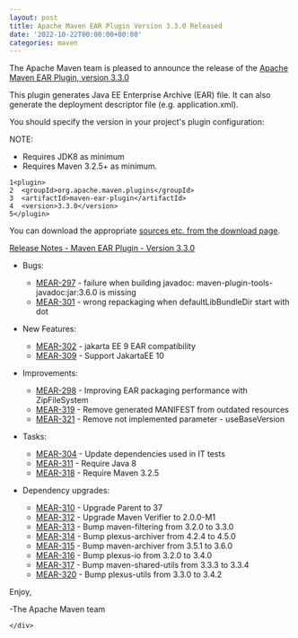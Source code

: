 ```yaml
---
layout: post
title: Apache Maven EAR Plugin Version 3.3.0 Released
date: '2022-10-22T00:00:00+00:00'
categories: maven
---
```

 <div class="post_body"><p>The Apache Maven team is pleased to announce the release of the
<a href="https://maven.apache.org/plugins/maven-ear-plugin/">Apache Maven EAR Plugin, version 3.3.0</a></p>
<p>This plugin generates Java EE Enterprise Archive (EAR) file. It can also
generate the deployment descriptor file (e.g. application.xml).</p>
<p>You should specify the version in your project's plugin configuration:</p>
<p>NOTE:</p>
<ul>
<li>Requires JDK8 as minimum</li>
<li>Requires Maven 3.2.5+ as minimum.</li>
</ul>
<div class="highlight"><pre tabindex="0" class="chroma"><code class="language-xml" data-lang="xml"><span class="line"><span class="ln">1</span><span class="cl"><span class="nt">&lt;plugin&gt;</span>
</span></span><span class="line"><span class="ln">2</span><span class="cl">  <span class="nt">&lt;groupId&gt;</span>org.apache.maven.plugins<span class="nt">&lt;/groupId&gt;</span>
</span></span><span class="line"><span class="ln">3</span><span class="cl">  <span class="nt">&lt;artifactId&gt;</span>maven-ear-plugin<span class="nt">&lt;/artifactId&gt;</span>
</span></span><span class="line"><span class="ln">4</span><span class="cl">  <span class="nt">&lt;version&gt;</span>3.3.0<span class="nt">&lt;/version&gt;</span>
</span></span><span class="line"><span class="ln">5</span><span class="cl"><span class="nt">&lt;/plugin&gt;</span>
</span></span></code></pre></div><p>You can download the appropriate <a href="https://maven.apache.org/plugins/maven-ear-plugin/download.cgi">sources etc. from the download page</a>.</p>
<p><a href="https://issues.apache.org/jira/secure/ReleaseNote.jspa?projectId=12317422&amp;version=12349537">Release Notes - Maven EAR Plugin - Version 3.3.0</a></p>
<ul>
<li>
<p>Bugs:</p>
<ul>
<li><a href="https://issues.apache.org/jira/browse/MEAR-297">MEAR-297</a> - failure when building javadoc: maven-plugin-tools-javadoc:jar:3.6.0 is missing</li>
<li><a href="https://issues.apache.org/jira/browse/MEAR-301">MEAR-301</a> - wrong repackaging when defaultLibBundleDir start with dot</li>
</ul>
</li>
<li>
<p>New Features:</p>
<ul>
<li><a href="https://issues.apache.org/jira/browse/MEAR-302">MEAR-302</a> - jakarta EE 9 EAR compatibility</li>
<li><a href="https://issues.apache.org/jira/browse/MEAR-309">MEAR-309</a> - Support JakartaEE 10</li>
</ul>
</li>
<li>
<p>Improvements:</p>
<ul>
<li><a href="https://issues.apache.org/jira/browse/MEAR-298">MEAR-298</a> - Improving EAR packaging performance with ZipFileSystem</li>
<li><a href="https://issues.apache.org/jira/browse/MEAR-319">MEAR-319</a> - Remove generated MANIFEST from outdated resources</li>
<li><a href="https://issues.apache.org/jira/browse/MEAR-321">MEAR-321</a> - Remove not implemented parameter - useBaseVersion</li>
</ul>
</li>
<li>
<p>Tasks:</p>
<ul>
<li><a href="https://issues.apache.org/jira/browse/MEAR-304">MEAR-304</a> - Update dependencies used in IT tests</li>
<li><a href="https://issues.apache.org/jira/browse/MEAR-311">MEAR-311</a> - Require Java 8</li>
<li><a href="https://issues.apache.org/jira/browse/MEAR-318">MEAR-318</a> - Require Maven 3.2.5</li>
</ul>
</li>
<li>
<p>Dependency upgrades:</p>
<ul>
<li><a href="https://issues.apache.org/jira/browse/MEAR-310">MEAR-310</a> - Upgrade Parent to 37</li>
<li><a href="https://issues.apache.org/jira/browse/MEAR-312">MEAR-312</a> - Upgrade Maven Verifier to 2.0.0-M1</li>
<li><a href="https://issues.apache.org/jira/browse/MEAR-313">MEAR-313</a> - Bump maven-filtering from 3.2.0 to 3.3.0</li>
<li><a href="https://issues.apache.org/jira/browse/MEAR-314">MEAR-314</a> - Bump plexus-archiver from 4.2.4 to 4.5.0</li>
<li><a href="https://issues.apache.org/jira/browse/MEAR-315">MEAR-315</a> - Bump maven-archiver from 3.5.1 to 3.6.0</li>
<li><a href="https://issues.apache.org/jira/browse/MEAR-316">MEAR-316</a> - Bump plexus-io from 3.2.0 to 3.4.0</li>
<li><a href="https://issues.apache.org/jira/browse/MEAR-317">MEAR-317</a> - Bump maven-shared-utils from 3.3.3 to 3.3.4</li>
<li><a href="https://issues.apache.org/jira/browse/MEAR-320">MEAR-320</a> - Bump plexus-utils from 3.3.0 to 3.4.2</li>
</ul>
</li>
</ul>
<p>Enjoy,</p>
<p>-The Apache Maven team</p>

    </div>
